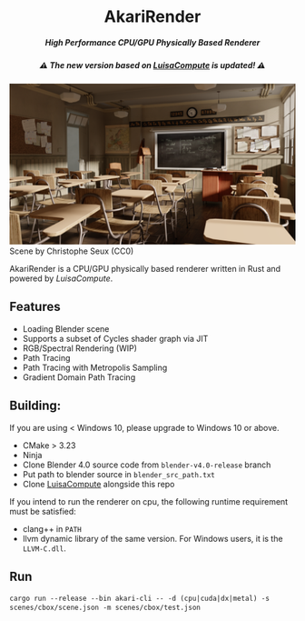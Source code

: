<h1 align="center">AkariRender</h1>
<h5 align="center">High Performance CPU/GPU Physically Based Renderer</h5>
<h5 align="center"> ⚠ The new version based on <a href=https://github.com/LuisaGroup/luisa-compute-rs>LuisaCompute</a> is updated! ⚠ </h5>

<!-- ![](gallery/beauty4k.png) -->
![](gallery/classroom.png)
Scene by Christophe Seux (CC0)

AkariRender is a CPU/GPU physically based renderer written in Rust and powered by *LuisaCompute*.


## Features
- Loading Blender scene
- Supports a subset of Cycles shader graph via JIT
- RGB/Spectral Rendering (WIP)
- Path Tracing
- Path Tracing with Metropolis Sampling
- Gradient Domain Path Tracing


## Building:
If you are using < Windows 10, please upgrade to Windows 10 or above.
- CMake > 3.23
- Ninja
- Clone Blender 4.0 source code from `blender-v4.0-release` branch
- Put path to blender source in `blender_src_path.txt`
- Clone [LuisaCompute](https://github.com/LuisaGroup/luisa-compute-rs) alongside this repo
  
If you intend to run the renderer on cpu, the following runtime requirement must be satisfied:
- clang++ in `PATH`
- llvm dynamic library of the same version. For Windows users, it is the `LLVM-C.dll`.

## Run
```
cargo run --release --bin akari-cli -- -d (cpu|cuda|dx|metal) -s scenes/cbox/scene.json -m scenes/cbox/test.json
```
